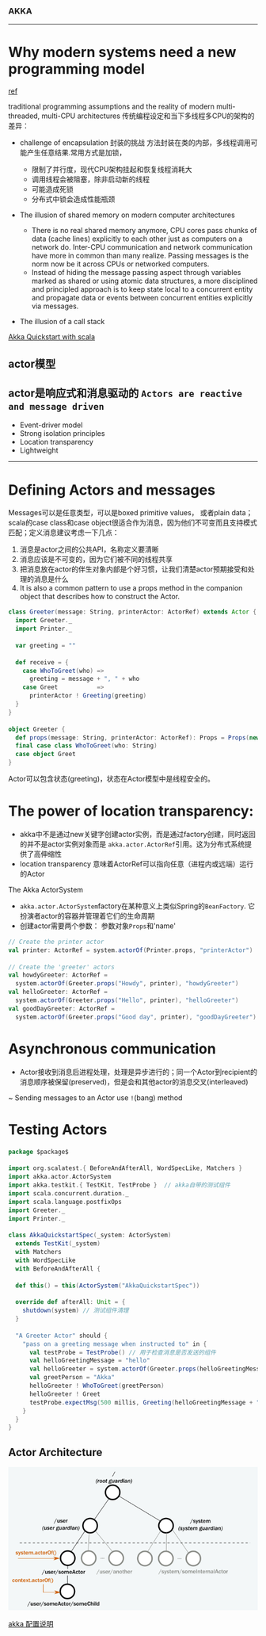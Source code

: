 ### AKKA 
-------
# Why modern systems need a new programming model
[ref](https://doc.akka.io/docs/akka/2.5/guide/actors-motivation.html)

traditional programming assumptions and the reality of modern multi-threaded, multi-CPU architectures 传统编程设定和当下多线程多CPU的架构的差异：
* challenge of encapsulation 封装的挑战
  方法封装在类的内部，多线程调用可能产生任意结果.常用方式是加锁，
	+ 限制了并行度，现代CPU架构挂起和恢复线程消耗大
	+ 调用线程会被阻塞，除非启动新的线程
	+ 可能造成死锁
	+ 分布式中锁会造成性能瓶颈
* The illusion of shared memory on modern computer architectures
  + There is no real shared memory anymore, CPU cores pass chunks of data (cache lines) explicitly to each other just as computers on a network do. Inter-CPU communication and network communication have more in common than many realize. Passing messages is the norm now be it across CPUs or networked computers.
  + Instead of hiding the message passing aspect through variables marked as shared or using atomic data structures, a more disciplined and principled approach is to keep state local to a concurrent entity and propagate data or events between concurrent entities explicitly via messages.
  
* The illusion of a call stack

[Akka Quickstart with scala](https://developer.lightbend.com/guides/akka-quickstart-scala)
## actor模型 
actor是响应式和消息驱动的
`Actors are reactive and message driven`
---
* Event-driver model
* Strong isolation principles
* Location transparency
* Lightweight
----
# Defining Actors and messages
  Messages可以是任意类型，可以是boxed primitive values， 或者plain data；  scala的case class和case object很适合作为消息，因为他们不可变而且支持模式匹配；定义消息建议考虑一下几点：
  1. 消息是actor之间的公共API，名称定义要清晰
  2. 消息应该是不可变的，因为它们被不同的线程共享
  3. 把消息放在actor的伴生对象内部是个好习惯，让我们清楚actor预期接受和处理的消息是什么
  4. It is also a common pattern to use a props method in the companion object that describes how to construct the Actor.
 
```scala
class Greeter(message: String, printerActor: ActorRef) extends Actor {
  import Greeter._
  import Printer._

  var greeting = ""

  def receive = {
    case WhoToGreet(who) =>
      greeting = message + ", " + who
    case Greet           =>
      printerActor ! Greeting(greeting)
  }
}

object Greeter {
  def props(message: String, printerActor: ActorRef): Props = Props(new Greeter(message, printerActor))
  final case class WhoToGreet(who: String)
  case object Greet
}
```
Actor可以包含状态(greeting)，状态在Actor模型中是线程安全的。

# The power of location transparency:
* akka中不是通过new关键字创建actor实例，而是通过factory创建，同时返回的并不是actor实例对象而是 `akka.actor.ActorRef`引用。这为分布式系统提供了高伸缩性
* location transparency 意味着ActorRef可以指向任意（进程内或远端）运行的Actor

The Akka ActorSystem
* `akka.actor.ActorSystem`factory在某种意义上类似Spring的`BeanFactory`. 它扮演者actor的容器并管理着它们的生命周期
* 创建actor需要两个参数： 参数对象`Props`和'name'

```scala
// Create the printer actor
val printer: ActorRef = system.actorOf(Printer.props, "printerActor")

// Create the 'greeter' actors
val howdyGreeter: ActorRef =
  system.actorOf(Greeter.props("Howdy", printer), "howdyGreeter")
val helloGreeter: ActorRef =
  system.actorOf(Greeter.props("Hello", printer), "helloGreeter")
val goodDayGreeter: ActorRef =
  system.actorOf(Greeter.props("Good day", printer), "goodDayGreeter")
```

# Asynchronous communication
* Actor接收到消息后进程处理，处理是异步进行的；同一个Actor到recipient的消息顺序被保留(preserved)，但是会和其他actor的消息交叉(interleaved)

~ Sending messages to an Actor
use `!`(bang) method


# Testing Actors

```scala
package $package$

import org.scalatest.{ BeforeAndAfterAll, WordSpecLike, Matchers }
import akka.actor.ActorSystem
import akka.testkit.{ TestKit, TestProbe }  // akka自带的测试组件
import scala.concurrent.duration._
import scala.language.postfixOps
import Greeter._
import Printer._

class AkkaQuickstartSpec(_system: ActorSystem)
  extends TestKit(_system)
  with Matchers
  with WordSpecLike
  with BeforeAndAfterAll {

  def this() = this(ActorSystem("AkkaQuickstartSpec"))

  override def afterAll: Unit = {
    shutdown(system) // 测试组件清理
  }

  "A Greeter Actor" should {
    "pass on a greeting message when instructed to" in {
      val testProbe = TestProbe() // 用于检查消息是否发送的组件
      val helloGreetingMessage = "hello"
      val helloGreeter = system.actorOf(Greeter.props(helloGreetingMessage, testProbe.ref))
      val greetPerson = "Akka"
      helloGreeter ! WhoToGreet(greetPerson)
      helloGreeter ! Greet
      testProbe.expectMsg(500 millis, Greeting(helloGreetingMessage + ", " + greetPerson))
    }
  }
}
```

## Actor Architecture
![](img/akka_architecture.png)

[akka 配置说明](https://doc.yonyoucloud.com/doc/akka-doc-cn/2.3.6/scala/book/chapter2/09_configuration.html)
